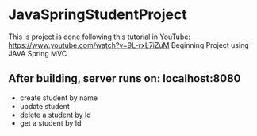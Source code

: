 # JavaSpringStudentProject
This is project is done following this tutorial in YouTube: https://www.youtube.com/watch?v=9L-rxL7iZuM
Beginning Project using  JAVA Spring MVC 
## After building, server runs on: localhost:8080
- create student by name
- update student
- delete a student by Id
- get a student by Id
